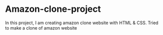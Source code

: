# Amazon-clone-project
In this project, I am creating amazon clone website with HTML &amp; CSS. Tried to make a clone of amazon website
